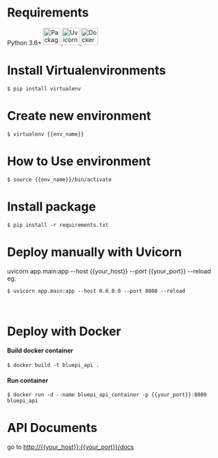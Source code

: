 # Requirements
Python 3.6+
<a href="https://pypi.org/project/fastapi" target="new">
    <img src="https://img.shields.io/pypi/v/fastapi?color=%2334D058&label=pypi%20package" width="40px" height="40px" alt="Package version">
</a>
<a href="https://www.uvicorn.org" target="new">
    <img src="https://raw.githubusercontent.com/tomchristie/uvicorn/master/docs/uvicorn.png" width="40px" height="40px" alt="Uvicorn">
</a>
<a href="https://www.docker.com/" target="new">
    <img src="https://www.docker.com/sites/default/files/d8/styles/role_icon/public/2019-07/horizontal-logo-monochromatic-white.png?itok=SBlK2TGU" width="40px" height="40px" alt="Docker">
</a>

# Install Virtualenvironments

<div class="termy">

```console
$ pip install virtualenv

```

</div>

# Create new environment
<div class="termy">

```console
$ virtualenv {{env_name}}

```

</div>

# How to Use environment

<div class="termy">

```console
$ source {{env_name}}/bin/activate

```

</div>

# Install package

<div class="termy">

```console
$ pip install -r requirements.txt

```

</div>

# Deploy manually with Uvicorn
uvicorn app.main:app --host {{your_host}} --port {{your_port}} --reload <br>
eg.<br>
<div class="termy">

```console
$ uvicorn app.main:app --host 0.0.0.0 --port 8000 --reload

```

</div>
<br>

# Deploy with Docker
#### Build docker container ####

<div class="termy">

```console
$ docker build -t bluepi_api .

```

</div>

#### Run container ####
<div class="termy">

```console
$ docker run -d --name bluepi_api_container -p {{your_port}}:8000 bluepi_api

```

</div>

# API Documents
go to <a href="http://{{your_host}}:{{your_port}}/docs">http://{{your_host}}:{{your_port}}/docs</a>
